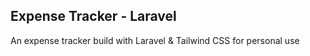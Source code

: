 ## Expense Tracker - Laravel

An expense tracker build with Laravel & Tailwind CSS for personal use
